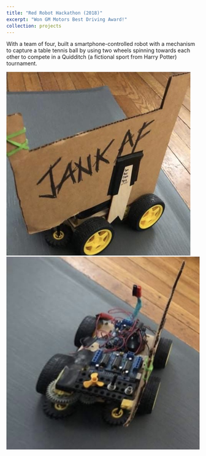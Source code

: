 ```yaml
---
title: "Red Robot Hackathon (2018)"
excerpt: "Won GM Motors Best Driving Award!"
collection: projects
---
```


With a team of four, built a smartphone-controlled robot with a mechanism to capture a table tennis ball by using two wheels spinning towards each other to compete in a Quidditch (a fictional sport from Harry Potter) tournament.

![picture of our robot](IMG_7393.jpg)
![another picture of our robot](IMG_7394.jpg)